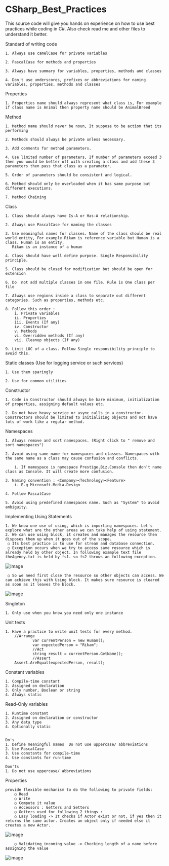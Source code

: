 # CSharp_Best_Practices
This source code will give you hands on experience on how to use best practices while coding in C#. Also check read me and other files to understand it better.

Standard of writing code

	1. Always use camelCase for private variables
	
	2. PascalCase for methods and properties
	
	3. Always have summary for variables, properties, methods and classes
	
	4. Don't use underscores, prefixes or abbreviations for naming  variables, properties, methods and classes
	
Properties

	1. Properties name should always represent what class is, For example if class name is Animal then property name should be AnimalBreed
	
Method

	1. Method name should never be noun, It suppose to be action that its performing
	
	2. Methods should always be private unless necessary.
	
	3. Add comments for method parameters.
	
	4. Use limited number of parameters, If number of parameters exceed 3 then you would be better off with creating a class and add these 3 parameters then pass that class as a parameter.
	
	5. Order of parameters should be consistent and logical.
	
	6. Method should only be overloaded when it has same purpose but different executions.
	
	7. Method Chaining
	
Class

	1. Class should always have Is-A or Has-A relationship.
	
	2. Always use PascalCase for naming the classes
	
	3. Use meaningful names for classes. Name of the class should be real world entity, For example Rikam is reference variable but Human is a class. Human is an entity,
       Rikam is an instance of a human
       
	4. Class should have well define purpose. Single Responsibility principle. 
	
	5. Class should be closed for modification but should be open for extension
	
	6. Do  not add multiple classes in one file. Rule is One class per file
	
	7. Always use regions inside a class to separate out different categories. Such as properties, methods etc.
	
	8. Follow this order : 
		i. Private variables
		ii. Properties
		iii. Events (If any)
		iv. Constructor
		v. Methods
		vi. Overridden methods (If any)
		vii. Cleanup objects (If any)
		
	9. Limit LOC of a class. Follow Single responsibility principle to avoid this.

Static classes (Use for logging service or such services)

	1. Use them sparingly
	
	2. Use for common utilities

Constructor

	1. Code in Constructor should always be bare minimum, initialization of properties, assigning default values etc.
	
	2. Do not have heavy service or async calls in a constructor.  Constructors should be limited to initializing objects and not have lots of work like a regular method.

Namespaces

	1. Always remove and sort namespaces. (Right click to " remove and sort namespaces")
	
	2. Avoid using same name for namespaces and classes. Namespaces with the same name as a class may cause confusion and conflicts.
	
		i. If namespace is namespace Prestige.Biz.Console then don’t name class as Console. It will create more confusion.
		
	3. Naming convention : <Company><Technology><Feature>
		i. E.g Microsoft.Media.Design
		
	4. Follow PascalCase
	
	5. Avoid using predefined namespaces name. Such as "System" to avoid ambiguity.

	
Implementing Using Statements

	1. We know one use of using, which is importing namespaces. Let's explore what are the other areas we can take help of using statement.
	2. We can use using block, it creates and manages the resource then disposes them up when it goes out of the scope.
	 ○ Its best practice is to use for stream and database connection.
	 ○ Exception occurs when we try to access same resource which is already held by other object. In following example text file theAgency.txt is held by fs1. so fs2 throws an following exception. 
![image](https://user-images.githubusercontent.com/36474843/127769943-4b637e15-e382-4d93-a1bd-77096d7679db.png)

	 ○ So we need first close the resource so other objects can access. We can achieve this with Using block. It makes sure resource is cleared as soon as it leaves the block.
![image](https://user-images.githubusercontent.com/36474843/127769975-b8d0522f-cc10-49e9-9ee3-8ff46ae54e7c.png)
	

Singleton
	
	1. Only use when you know you need only one instance
	
Unit tests
	
	1. Have a practice to write unit tests for every method.
		//Arrange
	            var currentPerson = new Human();
	            var expectedPerson = "Rikam";
	            //Act
	            string result = currentPerson.GetName();
	            //Assert
		Assert.AreEqual(expectedPerson, result);


Constant variables

	1. Compile-time constant	
	2. Assigned on declaration	
	3. Only number, Boolean or string	
	4. Always static
	
Read-Only variables
	
	1. Runtime constant
	2. Assigned on declaration or constructor
	3. Any data type
	4. Optionally static

	
	Do's
	1. Define meaningful names	Do not use uppercase/ abbreviations
	2. Use PascalCase	
	3. Use constants for compile-time	
	4. Use constants for run-time
	
	Don'ts
	1. Do not use uppercase/ abbreviations

Properties 

	provide flexible mechanism to do the following to private fields:
		○ Read
		○ Write
		○ Compute it value
		○ Accessors : Getters and Setters
		○ Getters used for following 2 things :
		○ Lazy loading -> It checks if Actor exist or not, if yes then it returns the same actor. Creates an object only if needed else it creates a new Actor.
![image](https://user-images.githubusercontent.com/36474843/127770182-ad12acbf-04b6-4b80-b695-5595ccb2a6f1.png)

		○ Validating incoming value -> Checking length of a name before assigning the value
![image](https://user-images.githubusercontent.com/36474843/127770209-736bdd24-fbb2-4b09-8534-2a8e426b6757.png)

